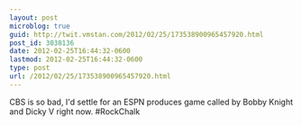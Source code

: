 ```yaml
---
layout: post
microblog: true
guid: http://twit.vmstan.com/2012/02/25/173538900965457920.html
post_id: 3038136
date: 2012-02-25T16:44:32-0600
lastmod: 2012-02-25T16:44:32-0600
type: post
url: /2012/02/25/173538900965457920.html
---
```

CBS is so bad, I'd settle for an ESPN produces game called by Bobby Knight and Dicky V right now. #RockChalk
